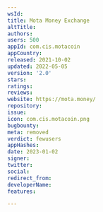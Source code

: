 ```yaml
---
wsId: 
title: Mota Money Exchange
altTitle: 
authors: 
users: 500
appId: com.cis.motacoin
appCountry: 
released: 2021-10-02
updated: 2022-05-05
version: '2.0'
stars: 
ratings: 
reviews: 
website: https://mota.money/
repository: 
issue: 
icon: com.cis.motacoin.png
bugbounty: 
meta: removed
verdict: fewusers
appHashes: 
date: 2023-01-02
signer: 
twitter: 
social: 
redirect_from: 
developerName: 
features: 

---
```



